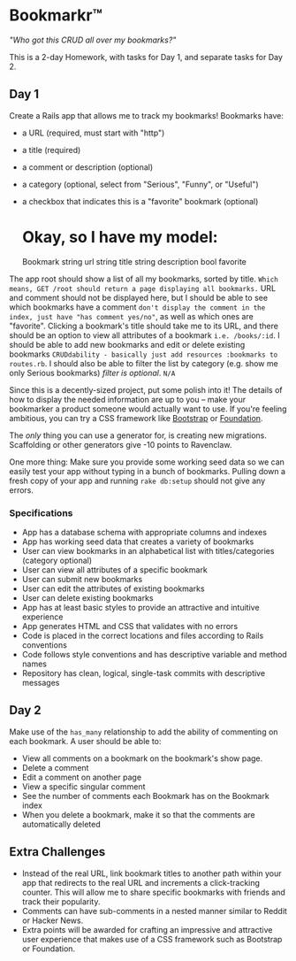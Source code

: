 # Bookmarkr&trade;

*"Who got this CRUD all over my bookmarks?"*

This is a 2-day Homework, with tasks for Day 1, and separate tasks for Day 2.

## Day 1

Create a Rails app that allows me to track my bookmarks! Bookmarks have:

* a URL (required, must start with "http")
* a title (required)
* a comment or description (optional)
* a category (optional, select from "Serious", "Funny", or "Useful")
* a checkbox that indicates this is a "favorite" bookmark (optional)


    # Okay, so I have my model:
    Bookmark
      string url
      string title
      string description
      bool favorite

The app root should show a list of all my bookmarks, sorted by title. `Which means, GET /root should return a page displaying all bookmarks.` URL and comment should not be displayed here, but I should be able to see which bookmarks have a comment `don't display the comment in the index, just have "has comment yes/no"`, as well as which ones are "favorite". Clicking a bookmark's title should take me to its URL, and there should be an option to view all attributes of a bookmark `i.e. /books/:id`. I should be able to add new bookmarks and edit or delete existing bookmarks `CRUDdability - basically just add resources :bookmarks to routes.rb`. I should also be able to filter the list by category (e.g. show me only Serious bookmarks) *filter is optional*. `N/A`

Since this is a decently-sized project, put some polish into it! The details of how to display the needed information are up to you &ndash; make your bookmarker a product someone would actually want to use. If you're feeling ambitious, you can try a CSS framework like [Bootstrap](http://getbootstrap.com/getting-started) or [Foundation](http://foundation.zurb.com/docs/applications.html).

The *only* thing you can use a generator for, is creating new migrations. Scaffolding or other generators give -10 points to Ravenclaw.

One more thing: Make sure you provide some working seed data so we can easily test your app without typing in a bunch of bookmarks. Pulling down a fresh copy of your app and running `rake db:setup` should not give any errors.

### Specifications

* App has a database schema with appropriate columns and indexes
* App has working seed data that creates a variety of bookmarks
* User can view bookmarks in an alphabetical list with titles/categories (category optional)
* User can view all attributes of a specific bookmark
* User can submit new bookmarks
* User can edit the attributes of existing bookmarks
* User can delete existing bookmarks
* App has at least basic styles to provide an attractive and intuitive experience
* App generates HTML and CSS that validates with no errors
* Code is placed in the correct locations and files according to Rails conventions
* Code follows style conventions and has descriptive variable and method names
* Repository has clean, logical, single-task commits with descriptive messages

## Day 2

Make use of the `has_many` relationship to add the ability of commenting on each bookmark. A user should be able to:

* View all comments on a bookmark on the bookmark's show page. 
* Delete a comment
* Edit a comment on another page
* View a specific singular comment
* See the number of comments each Bookmark has on the Bookmark index
* When you delete a bookmark, make it so that the comments are automatically deleted

## Extra Challenges

* Instead of the real URL, link bookmark titles to another path within your app that redirects to the real URL and increments a click-tracking counter. This will allow me to share specific bookmarks with friends and track their popularity.
* Comments can have sub-comments in a nested manner similar to Reddit or Hacker News. 
* Extra points will be awarded for crafting an impressive and attractive user experience that makes use of a CSS framework such as Bootstrap or Foundation.
